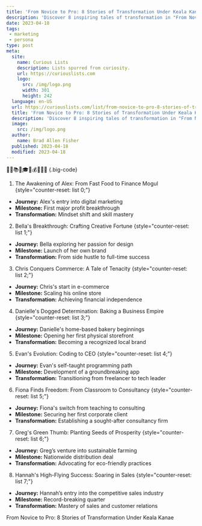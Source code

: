 ```yaml
---
title: 'From Novice to Pro: 8 Stories of Transformation Under Keala Kanae'
description: 'Discover 8 inspiring tales of transformation in "From Novice to Pro" by Keala Kanae. These stories will captivate curious minds seeking growth and success.'
date: 2023-04-18
tags:
 - marketing
 - persona
type: post
meta:
  site:
    name: Curious Lists
    description: Lists spurred from curiosity.
    url: https://curiouslists.com
    logo:
      src: /img/logo.png
      width: 301
      height: 242
  language: en-US
  url: https://curiouslists.com/list/from-novice-to-pro-8-stories-of-transformation-under-keala-kanae
  title: 'From Novice to Pro: 8 Stories of Transformation Under Keala Kanae'
  description: 'Discover 8 inspiring tales of transformation in "From Novice to Pro" by Keala Kanae. These stories will captivate curious minds seeking growth and success.'
  image:
    src: /img/logo.png
  author:
    name: Brad Allen Fisher
  published: 2023-04-18
  modified: 2023-04-18
---
```



🚀💼📚🌟🎓🔝💰🤝🧭👏 {.big-code}

1. The Awakening of Alex: From Fast Food to Finance Mogul {style="counter-reset: list 0;"}
  - **Journey:** Alex's entry into digital marketing
  - **Milestone:** First major profit breakthrough
  - **Transformation:** Mindset shift and skill mastery

2. Bella's Breakthrough: Crafting Creative Fortune {style="counter-reset: list 1;"}
  - **Journey:** Bella exploring her passion for design
  - **Milestone:** Launch of her own brand
  - **Transformation:** From side hustle to full-time success

3. Chris Conquers Commerce: A Tale of Tenacity {style="counter-reset: list 2;"}
  - **Journey:** Chris's start in e-commerce
  - **Milestone:** Scaling his online store
  - **Transformation:** Achieving financial independence

4. Danielle's Dogged Determination: Baking a Business Empire {style="counter-reset: list 3;"}
  - **Journey:** Danielle's home-based bakery beginnings
  - **Milestone:** Opening her first physical storefront
  - **Transformation:** Becoming a recognized local brand

5. Evan's Evolution: Coding to CEO {style="counter-reset: list 4;"}
  - **Journey:** Evan's self-taught programming path
  - **Milestone:** Development of a groundbreaking app
  - **Transformation:** Transitioning from freelancer to tech leader

6. Fiona Finds Freedom: From Classroom to Consultancy {style="counter-reset: list 5;"}
  - **Journey:** Fiona's switch from teaching to consulting
  - **Milestone:** Securing her first corporate client
  - **Transformation:** Establishing a sought-after consultancy firm

7. Greg's Green Thumb: Planting Seeds of Prosperity {style="counter-reset: list 6;"}
  - **Journey:** Greg’s venture into sustainable farming
  - **Milestone:** Nationwide distribution deal
  - **Transformation:** Advocating for eco-friendly practices

8. Hannah's High-Flying Success: Soaring in Sales {style="counter-reset: list 7;"}
  - **Journey:** Hannah’s entry into the competitive sales industry
  - **Milestone:** Record-breaking quarter
  - **Transformation:** Mastery of sales and customer relations

From Novice to Pro: 8 Stories of Transformation Under Keala Kanae